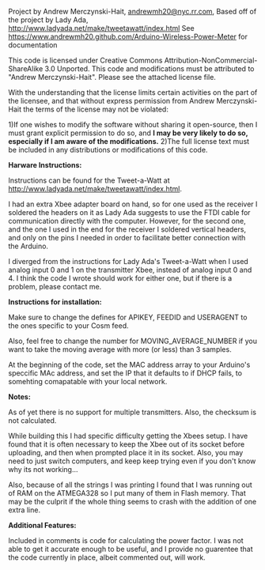 Project by Andrew Merczynski-Hait, andrewmh20@nyc.rr.com, 
Based off of the project by Lady Ada, http://www.ladyada.net/make/tweetawatt/index.html
See https://www.andrewmh20.github.com/Arduino-Wireless-Power-Meter for documentation

This code is licensed under Creative Commons Attribution-NonCommercial-ShareAlike 3.0 Unported. This code and modifications must be attributed to "Andrew Merczynski-Hait". Please see the attached license file.

With the understanding that the license limits certain activities on the part of the licensee, and that without express permission from Andrew Merczynski-Hait the terms of the license may not be violated:

1)If one wishes to modify the software without sharing it open-source, then I must grant explicit permission to do so, and **I may be very likely to do so, especially if I am aware of the modifications.**
2)The full license text must be included in any distributions or modifications of this code.



**Harware Instructions:**

Instructions can be found for the Tweet-a-Watt at http://www.ladyada.net/make/tweetawatt/index.html. 

I had an extra Xbee adapter board on hand, so for one used as the receiver I soldered the headers on it as Lady Ada suggests to use the FTDI cable for communication directly with the computer. However, for the second one, and the one I used in the end for the receiver I soldered vertical headers, and only on the pins I needed in order to facilitate better connection with the Arduino. 

I diverged from the instructions for Lady Ada's Tweet-a-Watt when I used analog input 0 and 1 on the transmitter Xbee, instead of analog input 0 and 4. I think the code I wrote should work for either one, but if there is a problem, please contact me.

**Instructions for installation:**

Make sure to change the defines for APIKEY, FEEDID and USERAGENT to the ones specific to your Cosm feed.

Also, feel free to change the number for MOVING_AVERAGE_NUMBER if you want to take the moving average with more (or less) than  3 samples.

At the beginning of the code, set the MAC address array to your Arduino's speccific MAc address, and set the IP that it defaults to if DHCP fails, to somehting comapatable with your local network.

**Notes:**

As of yet there is no support for multiple transmitters.
Also, the checksum is not calculated.

While building this I had specific difficulty getting the Xbees setup. I have found that it is often necessary to keep the Xbee out of its socket before uploading, and then when prompted place it in its socket. Also, you may need to just switch computers, and keep keep trying even if you don't know why its not working...

Also, because of all the strings I was printing I found that I was running out of RAM on the ATMEGA328 so I put many of them in Flash memory. That may be the culprit if the whole thing seems to crash with the addition of one extra line.

**Additional Features:**

Included in comments is code for calculating the power factor. I was not able to get it accurate enough to be useful, and I provide no guarentee that the code currently in place, albeit commented out, will work.
